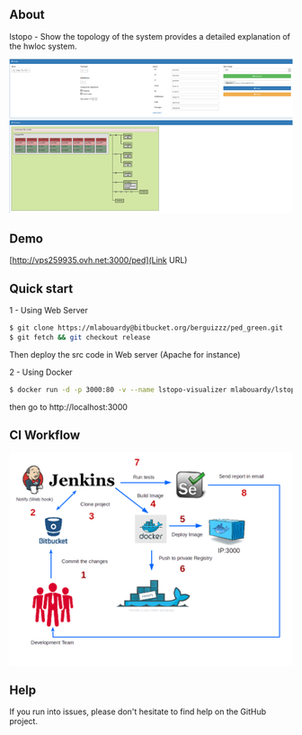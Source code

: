 ## About

lstopo - Show the topology of the system provides a detailed explanation of the hwloc system.

![](screenshot.png)

## Demo

[http://vps259935.ovh.net:3000/ped](Link URL)

## Quick start

1 - Using Web Server

```sh
$ git clone https://mlabouardy@bitbucket.org/berguizzz/ped_green.git
$ git fetch && git checkout release
```
Then deploy the src code in Web server (Apache for instance)

2 - Using Docker

```sh
$ docker run -d -p 3000:80 -v --name lstopo-visualizer mlabouardy/lstopo-visualizer
```

then go to http://localhost:3000

## CI Workflow

![](preview/ci.png)

## Help

If you run into issues, please don't hesitate to find help on the GitHub project.
